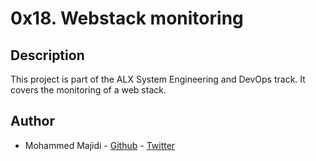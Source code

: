# 0x18. Webstack monitoring

## Description

This project is part of the ALX System Engineering and DevOps track. It covers the monitoring of a web stack.

## Author

- Mohammed Majidi - [Github](https://github.com/majidied) - [Twitter](https://twitter.com/majidied)